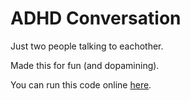 # ADHD Conversation

Just two people talking to eachother.

Made this for fun (and dopamining).

You can run this code online [here](https://playcode.io/1756621).
